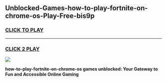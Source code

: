 
## Unblocked-Games-how-to-play-fortnite-on-chrome-os-Play-Free-bis9p
<h3>
<a href="https://premium76.site?title=how-to-play-fortnite-on-chrome-os&ref=21A">CLICK TO PLAY</a></h3>
<hr>

<h3>
<a href="https://premium76.site?title=how-to-play-fortnite-on-chrome-os&ref=21A">CLICK 2 PLAY</a>
  
</h3>

<a href="https://premium76.site?title=how-to-play-fortnite-on-chrome-os&ref=21A"><img src="https://clearcache.store/games.png"></a>


**how-to-play-fortnite-on-chrome-os games unblocked: Your Gateway to Fun and Accessible Online Gaming**
